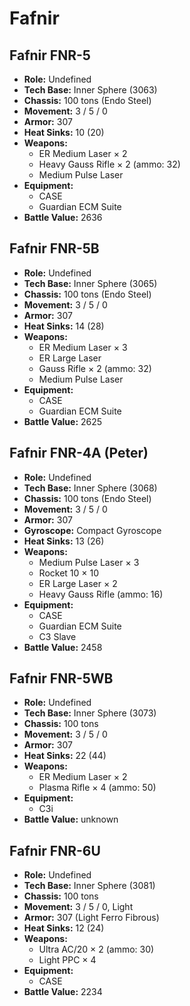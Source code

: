 # Fafnir
## Fafnir FNR-5
- **Role:** Undefined
- **Tech Base:** Inner Sphere (3063)
- **Chassis:** 100 tons (Endo Steel)
- **Movement:** 3 / 5 / 0
- **Armor:** 307
- **Heat Sinks:** 10 (20)
- **Weapons:**
  - ER Medium Laser × 2
  - Heavy Gauss Rifle × 2 (ammo: 32)
  - Medium Pulse Laser
- **Equipment:**
  - CASE
  - Guardian ECM Suite
- **Battle Value:** 2636

## Fafnir FNR-5B
- **Role:** Undefined
- **Tech Base:** Inner Sphere (3065)
- **Chassis:** 100 tons (Endo Steel)
- **Movement:** 3 / 5 / 0
- **Armor:** 307
- **Heat Sinks:** 14 (28)
- **Weapons:**
  - ER Medium Laser × 3
  - ER Large Laser
  - Gauss Rifle × 2 (ammo: 32)
  - Medium Pulse Laser
- **Equipment:**
  - CASE
  - Guardian ECM Suite
- **Battle Value:** 2625

## Fafnir FNR-4A (Peter)
- **Role:** Undefined
- **Tech Base:** Inner Sphere (3068)
- **Chassis:** 100 tons (Endo Steel)
- **Movement:** 3 / 5 / 0
- **Armor:** 307
- **Gyroscope:** Compact Gyroscope
- **Heat Sinks:** 13 (26)
- **Weapons:**
  - Medium Pulse Laser × 3
  - Rocket 10 × 10
  - ER Large Laser × 2
  - Heavy Gauss Rifle (ammo: 16)
- **Equipment:**
  - CASE
  - Guardian ECM Suite
  - C3 Slave
- **Battle Value:** 2458

## Fafnir FNR-5WB
- **Role:** Undefined
- **Tech Base:** Inner Sphere (3073)
- **Chassis:** 100 tons
- **Movement:** 3 / 5 / 0
- **Armor:** 307
- **Heat Sinks:** 22 (44)
- **Weapons:**
  - ER Medium Laser × 2
  - Plasma Rifle × 4 (ammo: 50)
- **Equipment:**
  - C3i
- **Battle Value:** unknown

## Fafnir FNR-6U
- **Role:** Undefined
- **Tech Base:** Inner Sphere (3081)
- **Chassis:** 100 tons
- **Movement:** 3 / 5 / 0, Light
- **Armor:** 307 (Light Ferro Fibrous)
- **Heat Sinks:** 12 (24)
- **Weapons:**
  - Ultra AC/20 × 2 (ammo: 30)
  - Light PPC × 4
- **Equipment:**
  - CASE
- **Battle Value:** 2234

